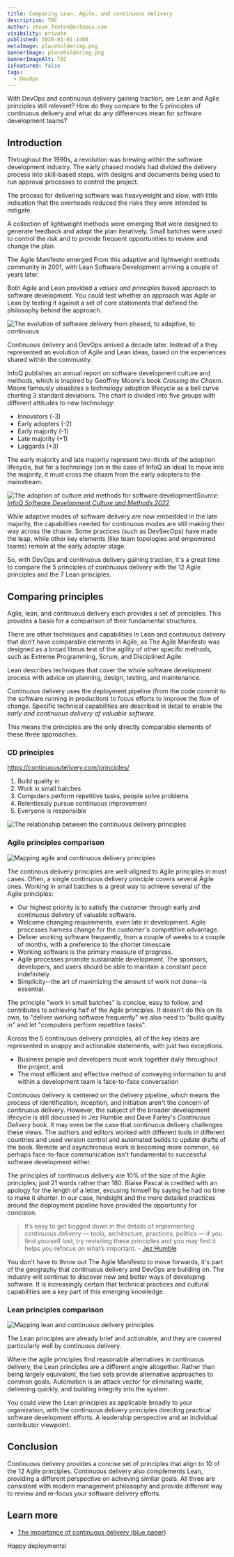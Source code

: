 ```yaml
---
title: Comparing Lean, Agile, and continuous delivery
description: TBC
author: steve.fenton@octopus.com
visibility: private
published: 3020-01-01-1400
metaImage: placeholderimg.png
bannerImage: placeholderimg.png
bannerImageAlt: TBC
isFeatured: false
tags: 
  - DevOps
---
```


With DevOps and continuous delivery gaining traction, are Lean and Agile principles still relevant? How do they compare to the 5 principles of continuous delivery and what do any differences mean for software development teams?

## Introduction

Throughout the 1990s, a revolution was brewing within the software development industry. The early phased models had divided the delivery process into skill-based steps, with designs and documents being used to run approval processes to control the project.

The process for delivering software was heavyweight and slow, with little indication that the overheads reduced the risks they were intended to mitigate.

A collection of lightweight methods were emerging that were designed to generate feedback and adapt the plan iteratively. Small batches were used to control the risk and to provide frequent opportunities to review and change the plan.

The Agile Manifesto emerged From this adaptive and lightweight methods community in 2001, with Lean Software Development arriving a couple of years later.

Both Agile and Lean provided a *values and principles* based approach to software development. You could test whether an approach was Agile or Lean by testing it against a set of core statements that defined the philosophy behind the approach.

![The evolution of software delivery from phased, to adaptive, to continuous](software-delivery-history-lean-agile.png)

Continuous delivery and DevOps arrived a decade later. Instead of a they represented an evolution of Agile and Lean ideas, based on the experiences shared within the community.

InfoQ publishes an annual report on software development culture and methods, which is inspired by Geoffrey Moore's book *Crossing the Chasm*. Moore famously visualizes a technology adoption lifecycle as a bell curve charting 3 standard deviations. The chart is divided into five groups with different attitudes to new technology:

- Innovators (-3)
- Early adopters (-2)
- Early majority (-1)
- Late majority (+1)
- Laggards (+3)

The early majority and late majority represent two-thirds of the adoption lifecycle, but for a technology (on in the case of InfoQ an idea) to move into the majority, it must cross the chasm from the early adopters to the mainstream.

![The adoption of culture and methods for software development](infoq-culture-and-methods-2022.jpg)*Source: [InfoQ Software Development Culture and Methods 2022](https://www.infoq.com/articles/culture-trends-2022/)*

While adaptive modes of software delivery are now embedded in the late majority, the capabilities needed for continuous modes are still making their way across the chasm. Some practices (such as DevSecOps) have made the leap, while other key elements (like team topologies and empowered teams) remain at the early adopter stage.

So, with DevOps and continuous delivery gaining traction, it's a great time to compare the 5 principles of continuous delivery with the 12 Agile principles and the 7 Lean principles.

## Comparing principles

Agile, lean, and continuous delivery each provides a set of principles. This provides a basis for a comparison of their fundamental structures.

There are other techniques and capabilities in Lean and continuous delivery that don't have comparable elements in Agile, as The Agile Manifesto was designed as a broad litmus test of the agility of other specific methods, such as Extreme Programming, Scrum, and Disciplined Agile.

Lean describes techniques that cover the whole software development process with advice on planning, design, testing, and maintenance.

Continuous delivery uses the deployment pipeline (from the code commit to the software running in production) to focus efforts to improve the flow of change. Specific technical capabilities are described in detail to enable the *early and continuous delivery of valuable software*.

This means the principles are the only directly comparable elements of these three approaches.

### CD principles

https://continuousdelivery.com/principles/

1. Build quality in
1. Work in small batches
1. Computers perform repetitive tasks, people solve problems
1. Relentlessly pursue continuous improvement
1. Everyone is responsible

![The relationship between the continuous delivery principles](cd-principles.png)

### Agile principles comparison

![Mapping agile and continuous delivery principles](agile-continous-delivery.jpg)

The continous delivery principles are well-aligned to Agile principles in most cases. Often, a single continuous delivery principle covers several Agile ones. Working in small batches is a great way to achieve several of the Agile principles:

- Our highest priority is to satisfy the customer through early and continuous delivery of valuable software.
- Welcome changing requirements, even late in development. Agile processes harness change for the customer's competitive advantage.
- Deliver working software frequently, from a couple of weeks to a couple of months, with a preference to the shorter timescale
- Working software is the primary measure of progress.
- Agile processes promote sustainable development. The sponsors, developers, and users should be able to maintain a constant pace indefinitely.
- Simplicity--the art of maximizing the amount of work not done--is essential.

The principle "work in small batches" is concise, easy to follow, and contributes to achieving half of the Agile principles. It doesn't do this on its own, to "deliver working software frequently" we also need to "build quality in" and let "computers perform repetitive tasks".

Across the 5 continuous delivery principles, all of the key ideas are represented in snappy and actionable statements, with just two exceptions.

 - Business people and developers must work together daily throughout the project, and
 - The most efficient and effective method of conveying information to and within a development team is face-to-face conversation

Continuous delivery is centered on the delivery pipeline, which means the process of identification, inception, and initiation aren't the concern of continuous delivery. However, the subject of the broader development lifecycle is still discussed in Jez Humble and Dave Farley's *Continuous Delivery* book. It may even be the case that continuous delivery challenges these views. The authors and editors worked with different tools in different countries and used version control and automated builds to update drafts of the book. Remote and asynchronous work is becoming more common, so perhaps face-to-face communication isn't fundamental to successful software development either.

The principles of continuous delivery are 10% of the size of the Agile principles; just 21 words rather than 180. Blaise Pascal is credited with an apology for the length of a letter, excusing himself by saying he had no time to make it shorter. In our case, hindsight and the more detailed practices around the deployment pipeline have provided the opportunity for concision.

> It’s easy to get bogged down in the details of implementing continuous delivery — tools, architecture, practices, politics — if you find yourself lost, try revisiting these principles and you may find it helps you refocus on what’s important. - [Jez Humble](https://continuousdelivery.com/principles/)

You don't have to throw out The Agile Manifesto to move forwards, it's part of the geography that continuous delivery and DevOps are building on. The industry will continue to discover new and better ways of developing software. It is increasingly certain that technical practices and cultural capabilities are a key part of this emerging knowledge.

### Lean principles comparison

![Mapping lean and continuous delivery principles](lean-continous-delivery.jpg)

The Lean principles are already brief and actionable, and they are covered particularly well by continuous delivery.

Where the agile principles find reasonable alternatives in continuous delivery, the Lean principles are a different angle altogether. Rather than being largely equivalent, the two sets provide alternative approaches to common goals. Automation is an attack vector for eliminating waste, delivering quickly, and building integrity into the system.

You could view the Lean principles as applicable broadly to your organization, with the continuous delivery principles directing practical software development efforts. A leadership perspective and an individual contributor viewpoint.

## Conclusion

Continuous delivery provides a concise set of principles that align to 10 of the 12 Agile principles. Continuous delivery also complements Lean, providing a different perspective on achieving similar goals. All three are consistent with modern management philosophy and provide different way to review and re-focus your software delivery efforts.

## Learn more

- [The importance of continuous delivery (blue paper)](https://www.example.com/resource)

Happy deployments! 
